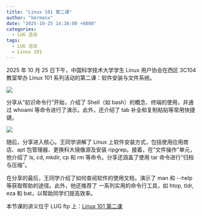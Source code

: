 ```yaml
---
title: "Linux 101 第二课"
author: "kermanx"
date: "2025-10-25 14:30:00 +0800"
categories:
  - LUG 活动
tags:
  - LUG 活动
  - Linux 101
---
```


2025 年 10 月 25 日下午，中国科学技术大学学生 Linux 用户协会在西区 3C104 教室举办 Linux 101 系列活动的第二课：软件安装与文件系统。

![](https://ftp.lug.ustc.edu.cn/%E6%B4%BB%E5%8A%A8/2025.10.25_Linux_101_%E7%AC%AC%E4%BA%8C%E8%AF%BE/poster.png)

分享从“初识命令行”开始，介绍了 Shell（如 bash）的概念、终端的使用，并通过 whoami 等命令进行了演示。此外，还介绍了 tab 补全和复制粘贴等常用快捷键。

![](https://ftp.lug.ustc.edu.cn/%E6%B4%BB%E5%8A%A8/2025.10.25_Linux_101_%E7%AC%AC%E4%BA%8C%E8%AF%BE/IMG_1093.png)

随后，分享进入核心。王同学讲解了 Linux 上软件安装方式，包括使用应用商店、apt 包管理器、更换科大镜像源及安装 ripgrep。接着，在“文件操作”单元，他介绍了 ls, cd, mkdir, cp 和 rm 等命令。分享还涵盖了使用 tar 命令进行“归档与压缩”。

在分享的最后，王同学介绍了如何查阅软件的使用文档，演示了 man 和 --help 等获取帮助的途径。此外，他还推荐了 一系列实用的命令行工具，如 htop, tldr, eza 和 bat，以帮助同学们提高效率。

本节课的讲义位于 LUG ftp 上：[Linux 101 第二课](https://ftp.lug.ustc.edu.cn/%E6%B4%BB%E5%8A%A8/2025.10.25_Linux_101_%E7%AC%AC%E4%BA%8C%E8%AF%BE/Linux%20101%20Chap%203.pdf)
